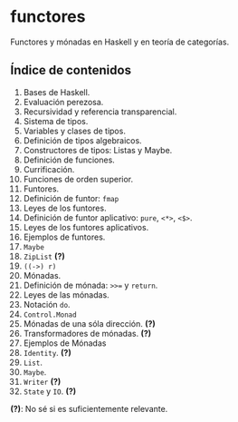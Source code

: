 # functores
Functores y mónadas en Haskell y en teoría de categorías.

## Índice de contenidos

1. Bases de Haskell.
  2. Evaluación perezosa.
  3. Recursividad y referencia transparencial.
1. Sistema de tipos.
  2. Variables y clases de tipos.
  1. Definición de tipos algebraicos.
  2. Constructores de tipos: Listas y Maybe.
2. Definición de funciones.
  3. Currificación.
  3. Funciones de orden superior.
4. Funtores.
  5. Definición de funtor: `fmap`
  5. Leyes de los funtores.
  5. Definición de funtor aplicativo: `pure`, `<*>`, `<$>`.
  6. Leyes de los funtores aplicativos.
7. Ejemplos de funtores.
  8. `Maybe`
  9. `ZipList` **(?)**
  10. `((->) r)`
5. Mónadas.
  6. Definición de mónada: `>>=` y `return`.
  7. Leyes de las mónadas.
  8. Notación `do`.
  9. `Control.Monad`
  7. Mónadas de una sóla dirección. **(?)**
  8. Transformadores de mónadas. **(?)**
6. Ejemplos de Mónadas
  7. `Identity`. **(?)**
  7. `List`.
  8. `Maybe`.
  9. `Writer` **(?)**
  10. `State` y `IO`. **(?)**
  
**(?)**: No sé si es suficientemente relevante.
